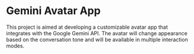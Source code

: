 # Gemini Avatar App

This project is aimed at developing a customizable avatar app that integrates with the Google Gemini API. The avatar will change appearance based on the conversation tone and will be available in multiple interaction modes.
